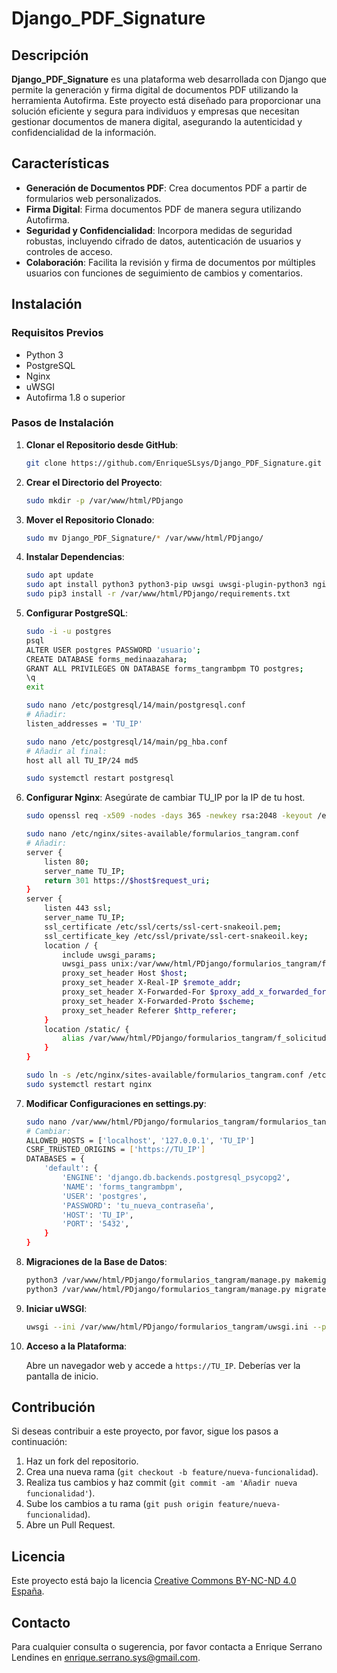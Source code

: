 # Django_PDF_Signature

## Descripción

**Django_PDF_Signature** es una plataforma web desarrollada con Django que permite la generación y firma digital de documentos PDF utilizando la herramienta Autofirma. Este proyecto está diseñado para proporcionar una solución eficiente y segura para individuos y empresas que necesitan gestionar documentos de manera digital, asegurando la autenticidad y confidencialidad de la información.

## Características

- **Generación de Documentos PDF**: Crea documentos PDF a partir de formularios web personalizados.
- **Firma Digital**: Firma documentos PDF de manera segura utilizando Autofirma.
- **Seguridad y Confidencialidad**: Incorpora medidas de seguridad robustas, incluyendo cifrado de datos, autenticación de usuarios y controles de acceso.
- **Colaboración**: Facilita la revisión y firma de documentos por múltiples usuarios con funciones de seguimiento de cambios y comentarios.

## Instalación

### Requisitos Previos

- Python 3
- PostgreSQL
- Nginx
- uWSGI
- Autofirma 1.8 o superior

### Pasos de Instalación

1. **Clonar el Repositorio desde GitHub**:

   ```bash
   git clone https://github.com/EnriqueSLsys/Django_PDF_Signature.git
   ```

2. **Crear el Directorio del Proyecto**:

   ```bash
   sudo mkdir -p /var/www/html/PDjango
   ```

3. **Mover el Repositorio Clonado**:

   ```bash
   sudo mv Django_PDF_Signature/* /var/www/html/PDjango/
   ```

4. **Instalar Dependencias**:

   ```bash
   sudo apt update
   sudo apt install python3 python3-pip uwsgi uwsgi-plugin-python3 nginx postgresql postgresql-contrib libpq-dev unzip
   sudo pip3 install -r /var/www/html/PDjango/requirements.txt
   ```

5. **Configurar PostgreSQL**:

   ```bash
   sudo -i -u postgres
   psql
   ALTER USER postgres PASSWORD 'usuario';
   CREATE DATABASE forms_medinaazahara;
   GRANT ALL PRIVILEGES ON DATABASE forms_tangrambpm TO postgres;
   \q
   exit

   sudo nano /etc/postgresql/14/main/postgresql.conf
   # Añadir:
   listen_addresses = 'TU_IP'

   sudo nano /etc/postgresql/14/main/pg_hba.conf
   # Añadir al final:
   host all all TU_IP/24 md5

   sudo systemctl restart postgresql
   ```

6. **Configurar Nginx**:
   Asegúrate de cambiar TU_IP por la IP de tu host.

   ```bash
   sudo openssl req -x509 -nodes -days 365 -newkey rsa:2048 -keyout /etc/ssl/private/ssl-cert-snakeoil.key -out /etc/ssl/certs/ssl-cert-snakeoil.pem

   sudo nano /etc/nginx/sites-available/formularios_tangram.conf
   # Añadir:
   server {
       listen 80;
       server_name TU_IP;
       return 301 https://$host$request_uri;
   }
   server {
       listen 443 ssl;
       server_name TU_IP;
       ssl_certificate /etc/ssl/certs/ssl-cert-snakeoil.pem;
       ssl_certificate_key /etc/ssl/private/ssl-cert-snakeoil.key;
       location / {
           include uwsgi_params;
           uwsgi_pass unix:/var/www/html/PDjango/formularios_tangram/formproject.sock;
           proxy_set_header Host $host;
           proxy_set_header X-Real-IP $remote_addr;
           proxy_set_header X-Forwarded-For $proxy_add_x_forwarded_for;
           proxy_set_header X-Forwarded-Proto $scheme;
           proxy_set_header Referer $http_referer;
       }
       location /static/ {
           alias /var/www/html/PDjango/formularios_tangram/f_solicitudes/static/;
       }
   }

   sudo ln -s /etc/nginx/sites-available/formularios_tangram.conf /etc/nginx/sites-enabled/
   sudo systemctl restart nginx
   ```

7. **Modificar Configuraciones en settings.py**:

   ```bash
   sudo nano /var/www/html/PDjango/formularios_tangram/formularios_tangram/settings.py
   # Cambiar:
   ALLOWED_HOSTS = ['localhost', '127.0.0.1', 'TU_IP']
   CSRF_TRUSTED_ORIGINS = ['https://TU_IP']
   DATABASES = {
       'default': {
           'ENGINE': 'django.db.backends.postgresql_psycopg2',
           'NAME': 'forms_tangrambpm',
           'USER': 'postgres',
           'PASSWORD': 'tu_nueva_contraseña',
           'HOST': 'TU_IP',
           'PORT': '5432',
       }
   }
   ```

8. **Migraciones de la Base de Datos**:

   ```bash
   python3 /var/www/html/PDjango/formularios_tangram/manage.py makemigrations
   python3 /var/www/html/PDjango/formularios_tangram/manage.py migrate
   ```

9. **Iniciar uWSGI**:

   ```bash
   uwsgi --ini /var/www/html/PDjango/formularios_tangram/uwsgi.ini --plugin python3
   ```

10. **Acceso a la Plataforma**:

    Abre un navegador web y accede a `https://TU_IP`. Deberías ver la pantalla de inicio.

## Contribución

Si deseas contribuir a este proyecto, por favor, sigue los pasos a continuación:

1. Haz un fork del repositorio.
2. Crea una nueva rama (`git checkout -b feature/nueva-funcionalidad`).
3. Realiza tus cambios y haz commit (`git commit -am 'Añadir nueva funcionalidad'`).
4. Sube los cambios a tu rama (`git push origin feature/nueva-funcionalidad`).
5. Abre un Pull Request.

## Licencia

Este proyecto está bajo la licencia [Creative Commons BY-NC-ND 4.0 España](https://creativecommons.org/licenses/by-nc-nd/4.0/legalcode).

## Contacto

Para cualquier consulta o sugerencia, por favor contacta a Enrique Serrano Lendines en [enrique.serrano.sys@gmail.com](mailto:enrique.serrano.sys@gmail.com).
